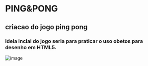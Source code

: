 # PING&PONG

## criacao do jogo ping pong 

### ideia incial do jogo seria para praticar o uso obetos para desenho em HTML5.

![image](https://user-images.githubusercontent.com/56089674/222576544-d2ad75a9-8d38-4294-b32b-9bf96ee0e604.png)

